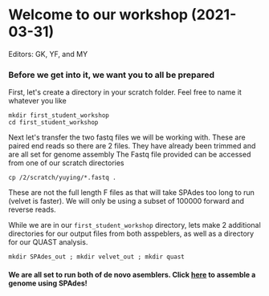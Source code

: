 
# Welcome to our workshop (2021-03-31)
Editors: GK, YF, and MY 

### Before we get into it, we want you to all be prepared

First, let's create a directory in your scratch folder. Feel free to name it whatever you like
```
mkdir first_student_workshop
cd first_student_workshop
```
Next let's transfer the two fastq files we will be working with. These are paired end reads so there are 2 files.
They have already been trimmed and are all set for genome assembly
The Fastq file provided can be accessed from one of our scratch directories
```
cp /2/scratch/yuying/*.fastq .
```
These are not the full length F files as that will take SPAdes too long to run (velvet is faster). We will only be using a subset of 100000 forward and reverse reads.

While we are in our ```first_student_workshop``` directory, lets make 2 additional directories for our output files from both asspeblers, as well as a directory for our QUAST analysis.
```
mkdir SPAdes_out ; mkdir velvet_out ; mkdir quast
```
#### We are all set to run both of de novo asemblers. Click [here](https://github.com/GregK10/722Workshop_Velvet.SPAdes_YY.MY.GK/blob/main/2_SPAdes.md) to assemble a genome using SPAdes!

